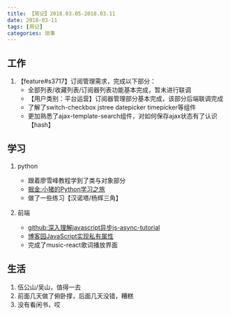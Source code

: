 ```yaml
---
title: 【周记】2018.03.05-2018.03.11
date: 2018-03-11
tags: [周记]
categories: 琐事
---
```


## 工作
1. 【feature#s3717】订阅管理需求，完成以下部分：
    * 全部列表/收藏列表/订阅器列表功能基本完成，暂未进行联调
    * 【用户类别：平台运营】订阅器管理部分基本完成，该部分后端联调完成
    * 了解了switch-checkbox jstree datepicker timepicker等组件
    * 更加熟悉了ajax-template-search组件，对如何保存ajax状态有了认识【hash】

## 学习
1. python
    * 跟着廖雪峰教程学到了类与对象部分
    * [掘金:小猪的Python学习之旅](https://juejin.im/post/5a55b45f518825732e2f3170)
    * 做了一些练习【汉诺塔/杨辉三角】

2. 前端
    * [github:深入理解javascript异步js-async-tutorial](https://github.com/wangfupeng1988/js-async-tutorial)
    * [博客园JavaScript实现私有属性](https://www.cnblogs.com/ihardcoder/p/4914938.html)
    * 完成了music-react歌词播放界面

## 生活
1. 伍公山/吴山，值得一去
2. 前面几天做了俯卧撑，后面几天没错，糟糕
3. 没有看闲书，哎


